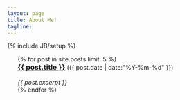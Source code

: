 ```yaml
---
layout: page
title: About Me!
tagline: 
---
```

{% include JB/setup %}
<ul class="posts">
{% for post in site.posts limit: 5 %}
  <div class="post_info">
    <li style="list-style: none">
           <h3 style="display:inline;"> <a href="{{ post.url }}">{{ post.title }}</a></h3>
            <span>({{ post.date | date:"%Y-%m-%d" }})</span>
    </li>
    </br> <em>{{ post.excerpt }} </em>
    </div>
  {% endfor %}
</ul>
